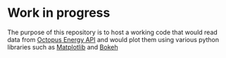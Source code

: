 # Work in progress
The purpose of this repository is to host a working code that would read data from [Octopus Energy API](https://developer.octopus.energy/docs/api/) and would plot them using various python libraries such as [Matplotlib](https://matplotlib.org/) and [Bokeh](https://bokeh.org/)
